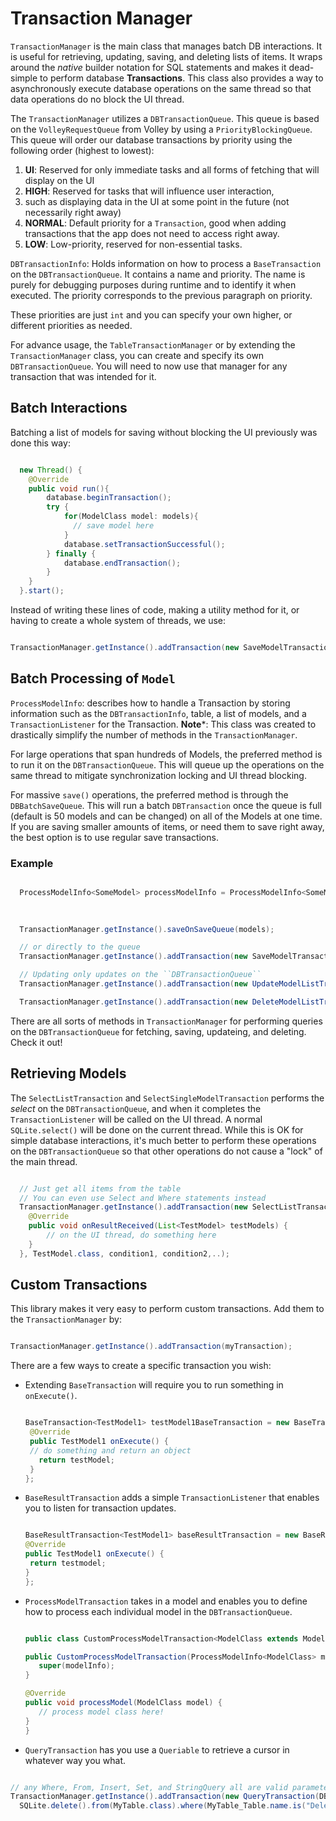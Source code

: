 # Transaction Manager
`TransactionManager` is the main class that manages batch DB interactions. It is useful for retrieving, updating, saving, and deleting lists of items. It wraps around the _native_ builder notation for SQL statements and makes it dead-simple to perform database **Transactions**. This class also provides a way to asynchronously execute database operations on the same thread so that data operations do no block the UI thread.

The `TransactionManager` utilizes a `DBTransactionQueue`. This queue is based on the `VolleyRequestQueue` from Volley by using a `PriorityBlockingQueue`. This queue will order our database transactions by priority using the following order (highest to lowest):
1. **UI**: Reserved for only immediate tasks and all forms of fetching that will display on the UI
2. **HIGH**: Reserved for tasks that will influence user interaction,
3. such as displaying data in the UI at some point in the future (not necessarily right away)
4. **NORMAL**: Default priority for a `Transaction`, good when adding transactions that the app does not need to access right away.
5. **LOW**: Low-priority, reserved for non-essential tasks.

`DBTransactionInfo`: Holds information on how to process a `BaseTransaction` on the `DBTransactionQueue`. It contains a name and priority. The name is purely for debugging purposes during runtime and to identify it when executed. The priority corresponds to the previous paragraph on priority.

These priorities are just `int` and you can specify your own higher, or different priorities as needed.

For advance usage, the `TableTransactionManager` or by extending the `TransactionManager` class, you can create and specify its own `DBTransactionQueue`. You will need to now use that manager for any transaction that was intended for it.

## Batch Interactions
Batching a list of models for saving without blocking the UI previously was done this way:

```java

  new Thread() {
    @Override
    public void run(){
        database.beginTransaction();
        try {
            for(ModelClass model: models){
              // save model here
            }
            database.setTransactionSuccessful();
        } finally {
            database.endTransaction();
        }
    }
  }.start();
```

Instead of writing these lines of code, making a utility method for it, or having to create a whole system of threads, we use:

```java

TransactionManager.getInstance().addTransaction(new SaveModelTransaction<>(ProcessModelInfo.withModels(models)));
```

## Batch Processing of `Model`
`ProcessModelInfo`: describes how to handle a Transaction by storing information such as the `DBTransactionInfo`, table, a list of models, and a `TransactionListener` for the Transaction. **Note***: This class was created to drastically simplify the number of methods in the `TransactionManager`.

For large operations that span hundreds of Models, the preferred method is to run it on the `DBTransactionQueue`. This will queue up the operations on the same thread to mitigate synchronization locking and UI thread blocking.

For massive `save()` operations, the preferred method is through the `DBBatchSaveQueue`. This will run a batch `DBTransaction` once the queue is full (default is 50 models and can be changed) on all of the Models at one time. If you are saving smaller amounts of items, or need them to save right away, the best option is to use regular save transactions.

### Example

```java

  ProcessModelInfo<SomeModel> processModelInfo = ProcessModelInfo<SomeModel>.withModels(models)
                                                                            .result(resultReceiver)
                                                                            .info(myInfo);

  TransactionManager.getInstance().saveOnSaveQueue(models);

  // or directly to the queue
  TransactionManager.getInstance().addTransaction(new SaveModelTransaction<>(processModelInfo));

  // Updating only updates on the ``DBTransactionQueue``
  TransactionManager.getInstance().addTransaction(new UpdateModelListTransaction(processModelInfo));

  TransactionManager.getInstance().addTransaction(new DeleteModelListTransaction(processModelInfo));
```

There are all sorts of methods in `TransactionManager` for performing queries on the `DBTransactionQueue` for fetching, saving, updateing, and deleting. Check it out!

## Retrieving Models
The `SelectListTransaction` and `SelectSingleModelTransaction` performs the _select_ on the `DBTransactionQueue`, and when it completes the `TransactionListener` will be called on the UI thread. A normal `SQLite.select()` will be done on the current thread. While this is OK for simple database interactions, it's much better to perform these operations on the `DBTransactionQueue` so that other operations do not cause a "lock" of the main thread.

```java

  // Just get all items from the table
  // You can even use Select and Where statements instead
  TransactionManager.getInstance().addTransaction(new SelectListTransaction<>(new TransactionListenerAdapter<List<TestModel>>() {
    @Override
    public void onResultReceived(List<TestModel> testModels) {
        // on the UI thread, do something here
    }
  }, TestModel.class, condition1, condition2,..);
```

## Custom Transactions
This library makes it very easy to perform custom transactions. Add them to the `TransactionManager` by:

```java

TransactionManager.getInstance().addTransaction(myTransaction);
```

There are a few ways to create a specific transaction you wish:
- Extending `BaseTransaction` will require you to run something in `onExecute()`.

  ```java

  BaseTransaction<TestModel1> testModel1BaseTransaction = new BaseTransaction<TestModel1>() {
   @Override
   public TestModel1 onExecute() {
   // do something and return an object
     return testModel;
   }
  };
  ```

- `BaseResultTransaction` adds a simple `TransactionListener` that enables you to listen for transaction updates.

  ```java

  BaseResultTransaction<TestModel1> baseResultTransaction = new BaseResultTransaction<TestModel1>(dbTransactionInfo, transactionListener) {
  @Override
  public TestModel1 onExecute() {
   return testmodel;
  }
  };
  ```

- `ProcessModelTransaction` takes in a model and enables you to define how to process each individual model in the `DBTransactionQueue`.

  ```java

  public class CustomProcessModelTransaction<ModelClass extends Model> extends ProcessModelTransaction<ModelClass> {

  public CustomProcessModelTransaction(ProcessModelInfo<ModelClass> modelInfo) {
     super(modelInfo);
  }

  @Override
  public void processModel(ModelClass model) {
     // process model class here!
  }
  }
  ```

- `QueryTransaction` has you use a `Queriable` to retrieve a cursor in whatever way you what.

```java

// any Where, From, Insert, Set, and StringQuery all are valid parameters
TransactionManager.getInstance().addTransaction(new QueryTransaction(DBTransactionInfo.create(),
  SQLite.delete().from(MyTable.class).where(MyTable_Table.name.is("Deleters"))));
```
